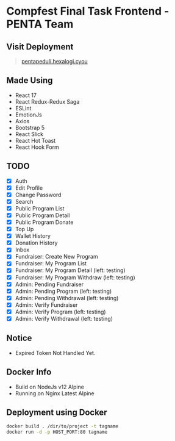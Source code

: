 # Compfest Final Task Frontend - PENTA Team

## Visit Deployment
> [pentapeduli.hexalogi.cyou](https://pentapeduli.hexalogi.cyou/)

## Made Using
- React 17
- React Redux-Redux Saga
- ESLint
- EmotionJs
- Axios
- Bootstrap 5
- React Slick
- React Hot Toast
- React Hook Form

## TODO
- [x] Auth
- [x] Edit Profile
- [x] Change Password
- [x] Search
- [x] Public Program List
- [x] Public Program Detail
- [x] Public Program Donate
- [x] Top Up
- [x] Wallet History
- [x] Donation History
- [x] Inbox
- [x] Fundraiser: Create New Program
- [x] Fundraiser: My Program List 
- [x] Fundraiser: My Program Detail (left: testing)
- [x] Fundraiser: My Program Withdraw (left: testing)
- [x] Admin: Pending Fundraiser
- [x] Admin: Pending Program (left: testing)
- [x] Admin: Pending Withdrawal (left: testing)
- [x] Admin: Verify Fundraiser
- [x] Admin: Verify Program (left: testing)
- [x] Admin: Verify Withdrawal (left: testing)

## Notice
- Expired Token Not Handled Yet.

## Docker Info
- Build on NodeJs v12 Alpine
- Running on Nginx Latest Alpine

## Deployment using Docker
```bash
docker build . /dir/to/project -t tagname
docker run -d -p HOST_PORT:80 tagname
```